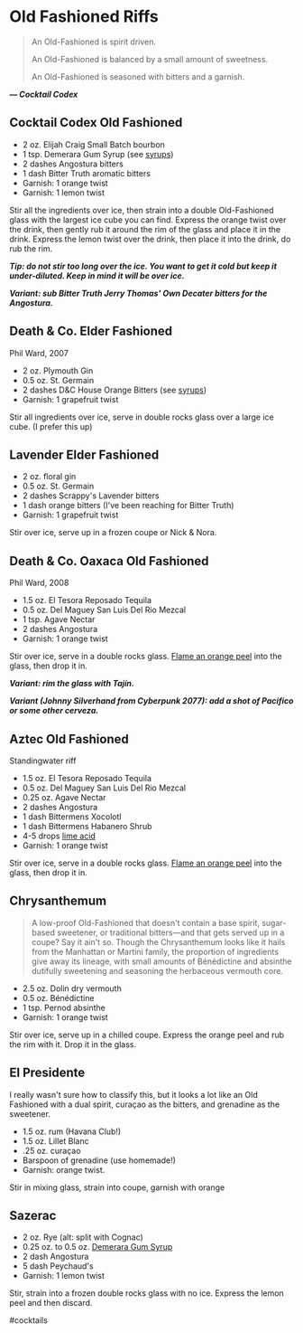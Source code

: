 # Old Fashioned Riffs

> An Old-Fashioned is spirit driven.
>
> An Old-Fashioned is balanced by a small amount of sweetness.
>
> An Old-Fashioned is seasoned with bitters and a garnish.

**_— Cocktail Codex_**

## Cocktail Codex Old Fashioned

- 2 oz. Elijah Craig Small Batch bourbon
- 1 tsp. Demerara Gum Syrup (see [syrups](syrups.md))
- 2 dashes Angostura bitters
- 1 dash Bitter Truth aromatic bitters
- Garnish: 1 orange twist
- Garnish: 1 lemon twist

Stir all the ingredients over ice, then strain into a double Old-Fashioned glass
with the largest ice cube you can find. Express the orange twist over the drink,
then gently rub it around the rim of the glass and place it in the drink.
Express the lemon twist over the drink, then place it into the drink, do rub the
rim.

**_Tip: do not stir too long over the ice. You want to get it cold but keep it
under-diluted. Keep in mind it will be over ice._**

**_Variant: sub Bitter Truth Jerry Thomas' Own Decater bitters for the
Angostura._**

## Death & Co. Elder Fashioned

Phil Ward, 2007

- 2 oz. Plymouth Gin
- 0.5 oz. St. Germain
- 2 dashes D&C House Orange Bitters (see [syrups](syrups.md))
- Garnish: 1 grapefruit twist

Stir all ingredients over ice, serve in double rocks glass over a large ice
cube. (I prefer this up)

## Lavender Elder Fashioned

- 2 oz. floral gin
- 0.5 oz. St. Germain
- 2 dashes Scrappy's Lavender bitters
- 1 dash orange bitters (I've been reaching for Bitter Truth)
- Garnish: 1 grapefruit twist

Stir over ice, serve up in a frozen coupe or Nick & Nora.

## Death & Co. Oaxaca Old Fashioned

Phil Ward, 2008

- 1.5 oz. El Tesora Reposado Tequila
- 0.5 oz. Del Maguey San Luis Del Rio Mezcal
- 1 tsp. Agave Nectar
- 2 dashes Angostura
- Garnish: 1 orange twist

Stir over ice, serve in a double rocks glass.
[Flame an orange peel](techniques.md) into the glass, then drop it in.

**_Variant: rim the glass with Tajín._**

**_Variant (Johnny Silverhand from Cyberpunk 2077): add a shot of Pacifico or
some other cerveza._**

## Aztec Old Fashioned

Standingwater riff

- 1.5 oz. El Tesora Reposado Tequila
- 0.5 oz. Del Maguey San Luis Del Rio Mezcal
- 0.25 oz. Agave Nectar
- 2 dashes Angostura
- 1 dash Bittermens Xocolotl
- 1 dash Bittermens Habanero Shrub
- 4-5 drops [lime acid](acids.md)
- Garnish: 1 orange twist

Stir over ice, serve in a double rocks glass.
[Flame an orange peel](techniques.md) into the glass, then drop it in.

## Chrysanthemum

> A low-proof Old-Fashioned that doesn't contain a base spirit, sugar-based
> sweetener, or traditional bitters—and that gets served up in a coupe? Say it
> ain't so. Though the Chrysanthemum looks like it hails from the Manhattan or
> Martini family, the proportion of ingredients give away its lineage, with
> small amounts of Bénédictine and absinthe dutifully sweetening and seasoning
> the herbaceous vermouth core.

- 2.5 oz. Dolin dry vermouth
- 0.5 oz. Bénédictine
- 1 tsp. Pernod absinthe
- Garnish: 1 orange twist

Stir over ice, serve up in a chilled coupe. Express the orange peel and rub the
rim with it. Drop it in the glass.

## El Presidente

I really wasn't sure how to classify this, but it looks a lot like an Old
Fashioned with a dual spirit, curaçao as the bitters, and grenadine as the
sweetener.

- 1.5 oz. rum (Havana Club!)
- 1.5 oz. Lillet Blanc
- .25 oz. curaçao
- Barspoon of grenadine (use homemade!)
- Garnish: orange twist.

Stir in mixing glass, strain into coupe, garnish with orange

## Sazerac

- 2 oz. Rye (alt: split with Cognac)
- 0.25 oz. to 0.5 oz. [Demerara Gum Syrup](syrups.md)
- 2 dash Angostura
- 5 dash Peychaud's
- Garnish: 1 lemon twist

Stir, strain into a frozen double rocks glass with no ice. Express the lemon
peel and then discard.

#cocktails

